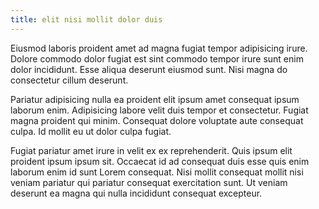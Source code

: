 ```yaml
---
title: elit nisi mollit dolor duis
---
```


Eiusmod laboris proident amet ad magna fugiat tempor adipisicing irure. Dolore commodo dolor fugiat est sint commodo tempor irure sunt enim dolor incididunt. Esse aliqua deserunt eiusmod sunt. Nisi magna do consectetur cillum deserunt.

Pariatur adipisicing nulla ea proident elit ipsum amet consequat ipsum laborum enim. Adipisicing labore velit duis tempor et consectetur. Fugiat magna proident qui minim. Consequat dolore voluptate aute consequat culpa. Id mollit eu ut dolor culpa fugiat.

Fugiat pariatur amet irure in velit ex ex reprehenderit. Quis ipsum elit proident ipsum ipsum sit. Occaecat id ad consequat duis esse quis enim laborum enim id sunt Lorem consequat. Nisi mollit consequat mollit nisi veniam pariatur qui pariatur consequat exercitation sunt. Ut veniam deserunt ea magna qui nulla incididunt consequat excepteur.